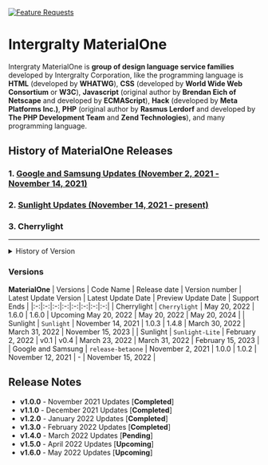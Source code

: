 [![Feature Requests](https://img.shields.io/github/issues/Intergralty/IntergraltyMaterialOne)](https://github.com/Intergralty/MaterialOne)
# Intergralty MaterialOne

Intergraty MaterialOne is **group of design language service families** developed by Intergralty Corporation, like the programming language is **HTML** (developed by 	**WHATWG**), **CSS** (developed by 	**World Wide Web Consortium** or **W3C**), **Javascript** (original author by **Brendan Eich of Netscape** and developed by **ECMAScript**), **Hack** (developed by **Meta Platforms Inc.)**, **PHP** (original author by **Rasmus Lerdorf** and developed by **The PHP Development Team** and **Zend Technologies**), and many programming language.


## History of MaterialOne Releases
### 1. [Google and Samsung Updates (November 2, 2021 - November 14, 2021)](https://github.com/Intergralty/MaterialOne/blob/main/.github/Documentations/Google-and-Samsung.md)
### 2. [Sunlight Updates (November 14, 2021 - present)](https://github.com/Intergralty/MaterialOne/blob/main/.github/Documentations/Sunlight.md)
### 3. Cherrylight

------

<details><summary> History of Version </summary>

* 1.0.0 (November 2, 2021) - First Google and Samsung Clocks
   * 1.0.1 (November 8, 2021) - Analog Clocks and Digital Clocks
   * 1.0.2 (November 12, 2021) - Browser, Stopwatch, Digital Clock, and Logos
   * 1.0.3 (November 14, 2021) - Live Wallpapers
   * 1.0.4 (November 25, 2021) - Updating `README.md`.
   * 1.0.5 (December 1, 2021) - Websites and Online Chats
   * 1.0.6 (December 4, 2021) - Fixed the Programming Language and Failed ASP.NET`.
 
* 1.1.0 (December 6, 2021) - December 2021 Updates
   * 1.1.1 (December 10, 2021) - First Snow in the December 2021 Updates
   * 1.1.2 (December 12, 2021) - Second Snow in the December 2021 Updates
   * 1.1.3 (December 15, 2021) - Third Snow in the December 2021 Updates
   * 1.1.4 (December 20, 2021) - Fourth Snow in the December 2021 Updates; The **Intergralty Events 2021** is December 21, 2021, the documents.
   * **Sancisoft Franco Updates**
   * 1.1.5 (December 21, 2021) - Fifth Snow in the December 2021 Updates
   * 1.1.6 (December 23, 2021) - Sixth Snow in the December 2021 Updates
   * 1.1.7 (December 25, 2021) - Seventh Snow in the December 2021 Updates
   * 1.1.8 (December 26, 2021) - First Fireworks in the New Year 2022 Updates
   * 1.1.9 (December 31, 2021) - Second Fireworks in the New Year 2022 Updates
   * 1.1.10 (December 31, 2021) - Third Fireworks in the New Year 2022 Updates
   * 1.1.11 (January 1, 2022) - Last Fireworks in the New Year 2022 Updates
   * 1.1.12 (January 2, 2022) - First Cold of the Winter Updates
   * 1.1.13 (January 3, 2022) - Second Cold of the Winter Updates
   * 1.1.14 (January 5, 2022) - Third Cold of the Winter Updates
   * 1.1.15 (January 7, 2022) - Fourth Cold of the Winter Updates
   * 1.1.16 (January 11, 2022) - Fifth Cold of the Winter Updates

* 1.2.0 (January 12, 2022) - January 2022 Updates
   * 1.2.1 (January 15, 2022) - Seventh Cold of the Winter Updates
   * 1.2.2 (January 17, 2022) - Eighth Cold of the Winter Updates
   * 1.2.3 (January 20, 2022) - First World of the Winter Updates
   * **Sancisoft Franco Updates**
   * 1.2.4 (January 22, 2022) - Second World of the Winter Updates
   * 1.2.5 (January 24, 2022) - Third World of the Winter Updates
   * 1.2.6 (January 25, 2022) - Fourth World of the Winter Updates
   * 1.2.7 (January 28, 2022) - Fifth World of the Winter Updates
   * 1.2.8 (January 31, 2022) - Sixth World of the Winter Updates
   * 1.2.9 (February 2, 2022) - Seventh World of the Winter Updates
   * 1.2.10 (February 4, 2022) - Eighth World of the Winter Updates
   * 1.2.11 (February 5, 2022) - Ninth World of the Winter Updates

* 1.3.0 (February 8, 2022) - Goodlight Updates
  * 1.3.1 (February 10, 2022) - First Goodlight Updates
  * 1.3.2 (February 12, 2022) - Second Goodlight Updates
  * 1.3.3 (February 14, 2022) - Third Goodlight Updates
  * 1.3.4 (February 20, 2022) - Fourth Goodlight Updates
  * 1.3.5 (February 28, 2022) - Fifth Goodlight Updates

* 1.4.0 (March 2, 2022) - Cherrylight Updates
  * 1.4.1 (March 4, 2022) - First Cherrylight Updates
  * 1.4.2 (March 6, 2022) - Second Cherrylight Updates
  * 1.4.3 (March 8, 2022) - Third Cherrylight Updates)
  * 1.4.4 (March 22, 2022) - Fourth Cherrylight Updates
    * 1.4.4.1 (March 24, 2022) - Sixth Cherrylight Updates
  * 1.4.5 (March 23, 2022) - Fifth Cherrylight Updates
  * 1.4.6 (March 24, 2022) - Seventh Cherrylight Updates
  * 1.4.7 (March 25, 2022) - Eighth Cherrylight Updates
  * 1.4.8 (March 30, 2022) - Ninth Cherrylight Updates
  
</details>

### **Versions**
**MaterialOne**
| Versions | Code Name | Release date | Version number | Latest Update Version | Latest Update Date | Preview Update Date | Support Ends |
|:-:|:-:|:-:|:-:|:-:|:-:|:-:|:-:|
| Cherrylight | `Cherrylight` | May 20, 2022 | 1.6.0 | 1.6.0 | Upcoming May 20, 2022 | May 20, 2022 | May 20, 2024 |
| Sunlight | `Sunlight` | November 14, 2021 | 1.0.3 | 1.4.8 | March 30, 2022 | March 31, 2022 | November 15, 2023 |
| Sunlight | `Sunlight-Lite` | February 2, 2022 | v0.1 | v0.4 | March 23, 2022 | March 31, 2022 | February 15, 2023 |
| Google and Samsung | `release-betaone` | November 2, 2021 | 1.0.0 | 1.0.2 | November 12, 2021 | - | November 15, 2022 |

## Release Notes

* **v1.0.0** - November 2021 Updates [**Completed**]
* **v1.1.0** - December 2021 Updates [**Completed**]
* **v1.2.0** - January 2022 Updates [**Completed**]
* **v1.3.0** - February 2022 Updates [**Completed**]
* **v1.4.0** - March 2022 Updates [**Pending**]
* **v1.5.0** - April 2022 Updates [**Upcoming**]
* **v1.6.0** - May 2022 Updates [**Upcoming**]
